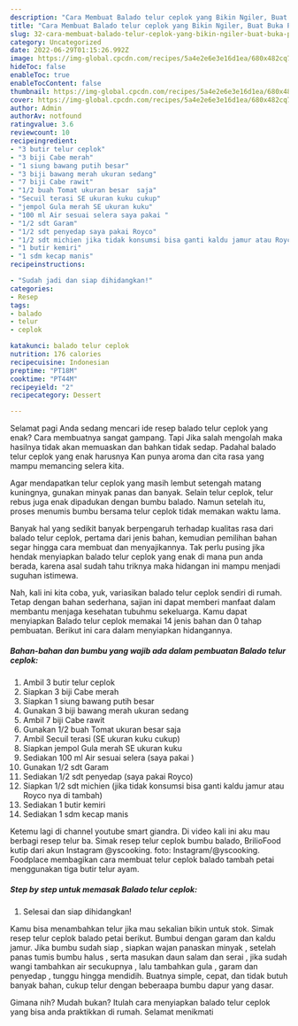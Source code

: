 ```yaml
---
description: "Cara Membuat Balado telur ceplok yang Bikin Ngiler, Buat Buka Puasa Menggugah Selera"
title: "Cara Membuat Balado telur ceplok yang Bikin Ngiler, Buat Buka Puasa Menggugah Selera"
slug: 32-cara-membuat-balado-telur-ceplok-yang-bikin-ngiler-buat-buka-puasa-menggugah-selera
category: Uncategorized
date: 2022-06-29T01:15:26.992Z
image: https://img-global.cpcdn.com/recipes/5a4e2e6e3e16d1ea/680x482cq70/balado-telur-ceplok-foto-resep-utama.jpg
hideToc: false
enableToc: true
enableTocContent: false
thumbnail: https://img-global.cpcdn.com/recipes/5a4e2e6e3e16d1ea/680x482cq70/balado-telur-ceplok-foto-resep-utama.jpg
cover: https://img-global.cpcdn.com/recipes/5a4e2e6e3e16d1ea/680x482cq70/balado-telur-ceplok-foto-resep-utama.jpg
author: Admin
authorAv: notfound
ratingvalue: 3.6
reviewcount: 10
recipeingredient:
- "3 butir telur ceplok"
- "3 biji Cabe merah"
- "1 siung bawang putih besar"
- "3 biji bawang merah ukuran sedang"
- "7 biji Cabe rawit"
- "1/2 buah Tomat ukuran besar  saja"
- "Secuil terasi SE ukuran kuku cukup"
- "jempol Gula merah SE ukuran kuku"
- "100 ml Air sesuai selera saya pakai "
- "1/2 sdt Garam"
- "1/2 sdt penyedap saya pakai Royco"
- "1/2 sdt michien jika tidak konsumsi bisa ganti kaldu jamur atau Royco nya di tambah"
- "1 butir kemiri"
- "1 sdm kecap manis"
recipeinstructions:

- "Sudah jadi dan siap dihidangkan!"
categories:
- Resep
tags:
- balado
- telur
- ceplok

katakunci: balado telur ceplok 
nutrition: 176 calories
recipecuisine: Indonesian
preptime: "PT18M"
cooktime: "PT44M"
recipeyield: "2"
recipecategory: Dessert

---
```



Selamat pagi Anda sedang mencari ide resep balado telur ceplok yang enak? Cara membuatnya sangat gampang. Tapi Jika salah mengolah maka hasilnya tidak akan memuaskan dan bahkan tidak sedap. Padahal balado telur ceplok yang enak harusnya Kan punya aroma dan cita rasa yang mampu memancing selera kita.


Agar mendapatkan telur ceplok yang masih lembut setengah matang kuningnya, gunakan minyak panas dan banyak. Selain telur ceplok, telur rebus juga enak dipadukan dengan bumbu balado. Namun setelah itu, proses menumis bumbu bersama telur ceplok tidak memakan waktu lama.

Banyak hal yang sedikit banyak berpengaruh terhadap kualitas rasa dari balado telur ceplok, pertama dari jenis bahan, kemudian pemilihan bahan segar hingga cara membuat dan menyajikannya. Tak perlu pusing jika hendak menyiapkan balado telur ceplok yang enak di mana pun anda berada, karena asal sudah tahu triknya maka hidangan ini mampu menjadi suguhan istimewa.


Nah, kali ini kita coba, yuk, variasikan balado telur ceplok sendiri di rumah. Tetap dengan bahan sederhana, sajian ini dapat memberi manfaat dalam membantu menjaga kesehatan tubuhmu sekeluarga. Kamu dapat menyiapkan Balado telur ceplok memakai 14 jenis bahan dan 0 tahap pembuatan. Berikut ini cara dalam menyiapkan hidangannya.

<!--inarticleads1-->

##### Bahan-bahan dan bumbu yang wajib ada dalam pembuatan Balado telur ceplok:

1. Ambil 3 butir telur ceplok
1. Siapkan 3 biji Cabe merah
1. Siapkan 1 siung bawang putih besar
1. Gunakan 3 biji bawang merah ukuran sedang
1. Ambil 7 biji Cabe rawit
1. Gunakan 1/2 buah Tomat ukuran besar  saja
1. Ambil Secuil terasi (SE ukuran kuku cukup)
1. Siapkan jempol Gula merah SE ukuran kuku
1. Sediakan 100 ml Air sesuai selera (saya pakai )
1. Gunakan 1/2 sdt Garam
1. Sediakan 1/2 sdt penyedap (saya pakai Royco)
1. Siapkan 1/2 sdt michien (jika tidak konsumsi bisa ganti kaldu jamur atau Royco nya di tambah)
1. Sediakan 1 butir kemiri
1. Sediakan 1 sdm kecap manis


Ketemu lagi di channel youtube smart giandra. Di video kali ini aku mau berbagi resep telur ba. Simak resep telur ceplok bumbu balado, BrilioFood kutip dari akun Instagram @yscooking. foto: Instagram/@yscooking. Foodplace membagikan cara membuat telur ceplok balado tambah petai menggunakan tiga butir telur ayam. 

<!--inarticleads2-->

##### Step by step untuk memasak Balado telur ceplok:


1. Selesai dan siap dihidangkan!

Kamu bisa menambahkan telur jika mau sekalian bikin untuk stok. Simak resep telur ceplok balado petai berikut. Bumbui dengan garam dan kaldu jamur. Jika bumbu sudah siap , siapkan wajan panaskan minyak , setelah panas tumis bumbu halus , serta masukan daun salam dan serai , jika sudah wangi tambahkan air secukupnya , lalu tambahkan gula , garam dan penyedap , tunggu hingga mendidih. Buatnya simple, cepat, dan tidak butuh banyak bahan, cukup telur dengan beberaapa bumbu dapur yang dasar. 

Gimana nih? Mudah bukan? Itulah cara menyiapkan balado telur ceplok yang bisa anda praktikkan di rumah. Selamat menikmati
